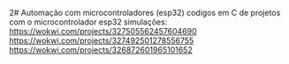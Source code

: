 2# Automação com microcontroladores (esp32)
codigos em C de projetos com o microcontrolador esp32
simulações: https://wokwi.com/projects/327505562457604690
            https://wokwi.com/projects/327492501278556755
            https://wokwi.com/projects/326872601965101652
